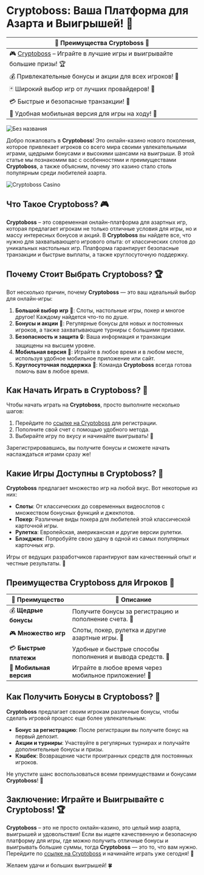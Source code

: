 # Cryptoboss: Ваша Платформа для Азарта и Выигрышей! 🎰

| 🌟 **Преимущества Cryptoboss** 🌟 |
|-----------------------------------|
| 🎮 [Cryptoboss](https://cryptobossc.online/d847bcfa9) – Играйте в лучшие игры и выигрывайте большие призы! 🏆 |
| 💰 Привлекательные бонусы и акции для всех игроков! 🎉 |
| 🃏 Широкий выбор игр от лучших провайдеров! 🎲 |
| 💳 Быстрые и безопасные транзакции! 💸 |
| 🚀 Удобная мобильная версия для игры на ходу! 📱 |

![Без названия](https://github.com/user-attachments/assets/9e10b7f2-7b34-4c00-b55d-930d0b9a457c)

Добро пожаловать в **Cryptoboss**! Это онлайн-казино нового поколения, которое привлекает игроков со всего мира своими увлекательными играми, щедрыми бонусами и высокими шансами на выигрыши. В этой статье мы познакомим вас с особенностями и преимуществами **Cryptoboss**, а также объясним, почему это казино стало столь популярным среди любителей азарта.

![Cryptoboss Casino](https://i.pinimg.com/originals/a9/29/6e/a9296ea1cf6a7c20a985e593451f0323.png)

## Что Такое Cryptoboss? 🎮

**Cryptoboss** – это современная онлайн-платформа для азартных игр, которая предлагает игрокам не только отличные условия для игры, но и массу интересных бонусов и акций. В **Cryptoboss** вы найдете все, что нужно для захватывающего игрового опыта: от классических слотов до уникальных настольных игр. Платформа гарантирует безопасные транзакции и быстрые выплаты, а также круглосуточную поддержку.

## Почему Стоит Выбрать Cryptoboss? 🏆

Вот несколько причин, почему **Cryptoboss** — это ваш идеальный выбор для онлайн-игры:

1. **Большой выбор игр** 🎰: Слоты, настольные игры, покер и многое другое! Каждому найдется что-то по душе.
2. **Бонусы и акции** 🎁: Регулярные бонусы для новых и постоянных игроков, а также захватывающие турниры с большими призами.
3. **Безопасность и защита** 🔒: Ваша информация и транзакции защищены на высшем уровне.
4. **Мобильная версия** 📱: Играйте в любое время и в любом месте, используя удобное мобильное приложение или сайт.
5. **Круглосуточная поддержка** 💬: Команда **Cryptoboss** всегда готова помочь вам в любое время.

## Как Начать Играть в Cryptoboss? 🔑

Чтобы начать играть на **Cryptoboss**, просто выполните несколько шагов:

1. Перейдите по [ссылке на Cryptoboss](https://cryptobossc.online/d847bcfa9) для регистрации.
2. Пополните свой счет с помощью удобного метода.
3. Выбирайте игру по вкусу и начинайте выигрывать! 🎯

Зарегистрировавшись, вы получите бонусы и сможете начать наслаждаться играми сразу же!

## Какие Игры Доступны в Cryptoboss? 🎲

**Cryptoboss** предлагает множество игр на любой вкус. Вот некоторые из них:

- **Слоты**: От классических до современных видеослотов с множеством бонусных функций и джекпотов.
- **Покер**: Различные виды покера для любителей этой классической карточной игры.
- **Рулетка**: Европейская, американская и другие версии рулетки.
- **Блэкджек**: Попробуйте свою удачу в одной из самых популярных карточных игр.

Игры от ведущих разработчиков гарантируют вам качественный опыт и честные результаты. 🏅

## Преимущества Cryptoboss для Игроков 💎

| 🎯 **Преимущество**      | 🏅 **Описание**                                      |
|-------------------------|------------------------------------------------------|
| 💰 **Щедрые бонусы**      | Получите бонусы за регистрацию и пополнение счета. 🎉 |
| 🎮 **Множество игр**     | Слоты, покер, рулетка и другие азартные игры. 🎰    |
| 💳 **Быстрые платежи**    | Удобные и быстрые способы пополнения и вывода средств. 💸 |
| 📱 **Мобильная версия**  | Играйте в любое время через мобильное приложение! 📲 |

## Как Получить Бонусы в Cryptoboss? 🎁

**Cryptoboss** предлагает своим игрокам различные бонусы, чтобы сделать игровой процесс еще более увлекательным:

- **Бонус за регистрацию**: После регистрации вы получите бонус на первый депозит.
- **Акции и турниры**: Участвуйте в регулярных турнирах и получайте дополнительные бонусы и призы.
- **Кэшбек**: Возвращение части проигранных средств для постоянных игроков.

Не упустите шанс воспользоваться всеми преимуществами и бонусами **Cryptoboss**! 🎯

## Заключение: Играйте и Выигрывайте с Cryptoboss! 🏆

**Cryptoboss** – это не просто онлайн-казино, это целый мир азарта, выигрышей и удовольствия! Если вы ищете качественную и безопасную платформу для игры, где можно получить отличные бонусы и выигрывать большие суммы, тогда **Cryptoboss** — это то, что вам нужно. Перейдите по [ссылке на Cryptoboss](https://cryptobossc.online/d847bcfa9) и начинайте играть уже сегодня! 🎰

Желаем удачи и больших выигрышей! 🍀
